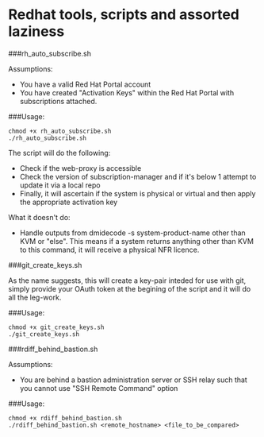 # Redhat tools, scripts and assorted laziness

###rh_auto_subscribe.sh

Assumptions:

- You have a valid Red Hat Portal account
- You have created "Activation Keys" within the Red Hat Portal with subscriptions attached.

###Usage:
	
	chmod +x rh_auto_subscribe.sh
	./rh_auto_subscribe.sh


The script will do the following:

- Check if the web-proxy is accessible
- Check the version of subscription-manager and if it's below 1 attempt to update it via a local repo
- Finally, it will ascertain if the system is physical or virtual and then apply the appropriate activation key


What it doesn't do:

-  Handle outputs from dmidecode -s system-product-name other than KVM or "else". This means if a system returns anything other than KVM to this command, it will receive a physical NFR licence.


###git_create_keys.sh

As the name suggests, this will create a key-pair inteded for use with git, simply provide your OAuth token at the 
begining of the script and it will do all the leg-work.

###Usage: 

	chmod +x git_create_keys.sh
	./git_create_keys.sh


###rdiff_behind_bastion.sh

Assumptions:
	
- You are behind a bastion administration server or SSH relay such that you cannot use "SSH Remote Command" option

###Usage:

	chmod +x rdiff_behind_bastion.sh
	./rdiff_behind_bastion.sh <remote_hostname> <file_to_be_compared>


